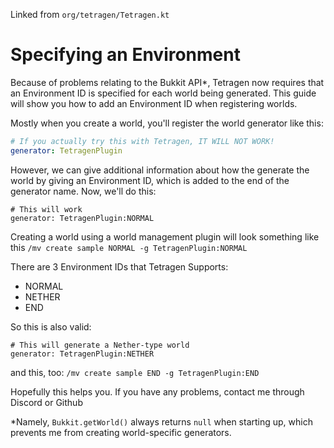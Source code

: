 Linked from `org/tetragen/Tetragen.kt`

# Specifying an Environment
Because of problems relating to the Bukkit API*, Tetragen now requires that an Environment ID is specified for each world being generated. This guide will show you how to add an Environment ID when registering worlds.

Mostly when you create a world, you'll register the world generator like this:
```yml
# If you actually try this with Tetragen, IT WILL NOT WORK!
generator: TetragenPlugin
```
However, we can give additional information about how the generate the world by giving an Environment ID, which is added to the end of the generator name.
Now, we'll do this:
```
# This will work
generator: TetragenPlugin:NORMAL
```
Creating a world using a world management plugin will look something like this
`/mv create sample NORMAL -g TetragenPlugin:NORMAL`

There are 3 Environment IDs that Tetragen Supports:
- NORMAL 
- NETHER 
- END 

So this is also valid:
```
# This will generate a Nether-type world
generator: TetragenPlugin:NETHER
```
and this, too:
`/mv create sample END -g TetragenPlugin:END`

Hopefully this helps you. If you have any problems, contact me through Discord or Github

*Namely, `Bukkit.getWorld()` always returns `null` when starting up, which prevents me from creating world-specific generators.
